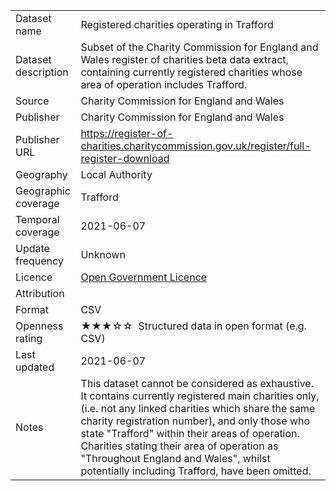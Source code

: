 <table>
<tr>
	<td>Dataset name</td>
	<td>Registered charities operating in Trafford</td>
</tr>
<tr>
	<td>Dataset description</td>
	<td>Subset of the Charity Commission for England and Wales register of charities beta data extract, containing currently registered charities whose area of operation includes Trafford.</td>
</tr>
<tr>
	<td>Source</td>
	<td>Charity Commission for England and Wales</td>
</tr>
<tr>
	<td>Publisher</td>
	<td>Charity Commission for England and Wales</td>
</tr>
<tr>
	<td>Publisher URL</td>
	<td><a href="https://register-of-charities.charitycommission.gov.uk/register/full-register-download">https://register-of-charities.charitycommission.gov.uk/register/full-register-download</a></td>
</tr>
<tr>
	<td>Geography</td>
	<td>Local Authority</td>
</tr>
<tr>
	<td>Geographic coverage</td>
	<td>Trafford</td>
</tr>
<tr>
	<td>Temporal coverage</td>
	<td>2021-06-07</td>
</tr>
<tr>
	<td>Update frequency</td>
	<td>Unknown</td>
</tr>
<tr>
	<td>Licence</td>
	<td><a href="http://www.nationalarchives.gov.uk/doc/open-government-licence/version/3/">Open Government Licence</a></td>
</tr>
<tr>
	<td>Attribution</td>
	<td></td>
</tr>
<tr>
	<td>Format</td>
	<td>CSV</td>
</tr>
<tr>
	<td>Openness rating</td>
	<td>&#9733&#9733&#9733&#9734&#9734&nbsp; Structured data in open format (e.g. CSV)</td>
</tr>
<tr>
	<td>Last updated</td>
	<td>2021-06-07</td>
</tr>
<tr>
	<td>Notes</td>
	<td>This dataset cannot be considered as exhaustive. It contains currently registered main charities only, (i.e. not any linked charities which share the same charity registration number), and only those who state &quot;Trafford&quot; within their areas of operation. Charities stating their area of operation as &quot;Throughout England and Wales&quot;, whilst potentially including Trafford, have been omitted.</td>
</tr>
</table>
